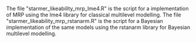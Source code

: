 The file "starmer_likeability_mrp_lme4.R" is the script for a implementation of MRP using the lme4 library for classical multilevel modelling. The file "starmer_likeability_mrp_rstanarm.R" is the script for a Bayesian implementation of the same models using the rstanarm library for Bayesian multilevel modelling.
